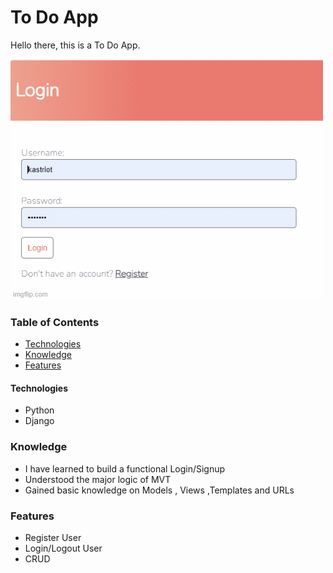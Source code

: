 # To Do App

Hello there, this is a To Do App.

![Project Outlook](todo.gif)

### Table of Contents

- [Technologies](#Technologies)
- [Knowledge](#Knowledge)
- [Features](#Features)

#### Technologies

- Python
- Django 

### Knowledge
  - I have learned to build a functional Login/Signup 
  - Understood the major logic of MVT 
  - Gained basic knowledge on Models , Views ,Templates and URLs
  
 


### Features
  - Register User
  - Login/Logout User
  - CRUD 
 
